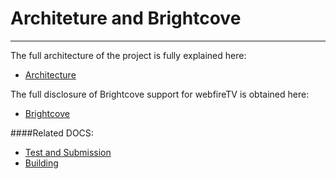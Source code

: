 # Architeture and Brightcove
-------

The full architecture of the project is fully explained here:

* [Architecture](./assets/architecture.md)

The full disclosure of Brightcove support for webfireTV is obtained here: 

* [Brightcove](./assets/brightcove.md)

####Related DOCS:
* [Test and Submission](./assets/testing-and-submission.md)
* [Building](./assets/building.md)